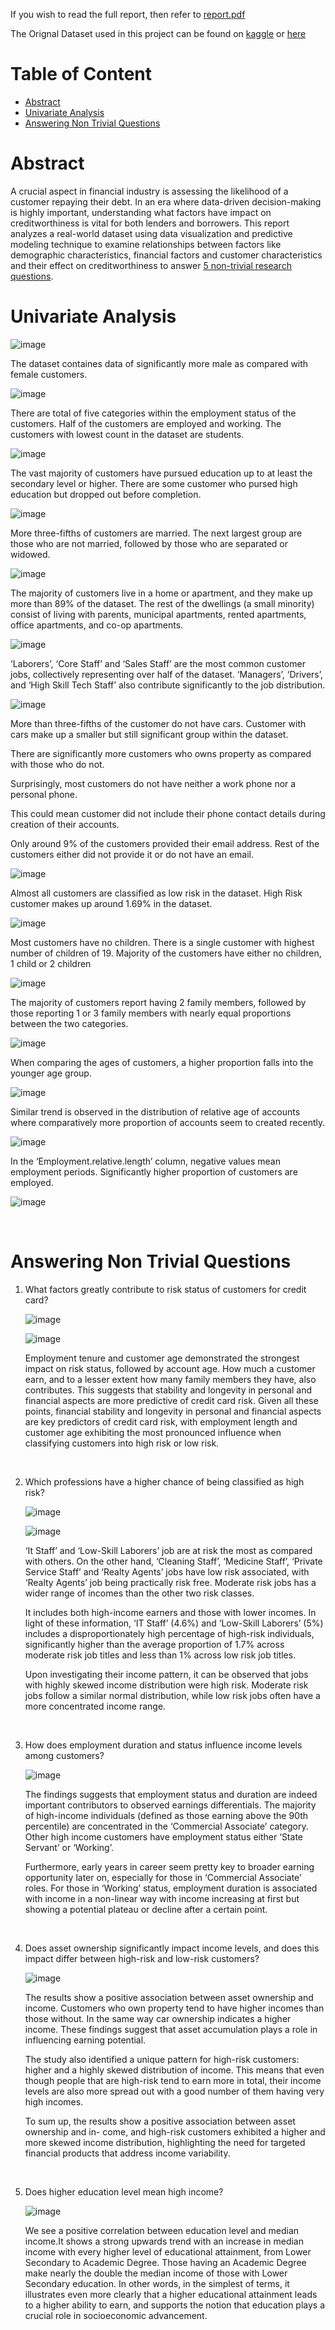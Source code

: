 If you wish to read the full report, then refer to [report.pdf](./report.pdf)

The Orignal Dataset used in this project can be found on [kaggle](https://www.kaggle.com/datasets/tanayatipre/car-price-prediction-dataset) or [here](./latex-r-report-code/credit_eligibility.csv)

# Table of Content

- [Abstract](#abstract)
- [Univariate Analysis](#univariate-analysis)
- [Answering Non Trivial Questions](#answering-non-trivial-questions)

# Abstract

A crucial aspect in financial industry is assessing the likelihood of a customer repaying their debt. In an era where data-driven decision-making is highly important, understanding what factors have impact on creditworthiness is vital for both lenders and borrowers. This report analyzes a real-world dataset using data visualization and predictive modeling technique to examine relationships between factors like demographic characteristics, financial factors and customer characteristics and their effect on creditworthiness to answer [5 non-trivial research questions](#answering-non-trivial-questions).

# Univariate Analysis

![image](https://github.com/user-attachments/assets/9bf9f6ab-e695-4093-9b70-52214450430b)

The dataset containes data of significantly more male as compared with female customers.

![image](https://github.com/user-attachments/assets/00ac12c6-d808-41d6-992d-5cf441e22642)

There are total of five categories within the employment status of the customers. Half of the customers are employed and working. The customers with lowest count in the dataset are students.

![image](https://github.com/user-attachments/assets/33d0cfa0-30aa-4404-9dd3-69cd5b9137bf)

The vast majority of customers have pursued education up to at least the secondary level or higher. There are some customer who pursed high education but dropped out before completion.

![image](https://github.com/user-attachments/assets/3798a0ad-2aa7-47bf-8290-be6024f8100a)

More three-fifths of customers are married. The next largest group are those who are not married, followed by those who are separated or widowed.

![image](https://github.com/user-attachments/assets/3890a2d7-648a-48dd-bf3b-feca7ddcc2b1)

The majority of customers live in a home or apartment, and they make up more than 89% of the dataset. The rest of the dwellings (a small minority) consist of living with parents, municipal apartments, rented apartments, office apartments, and co-op apartments.

![image](https://github.com/user-attachments/assets/a6a236fd-4f1d-4e8b-9a0c-d9372cf0212d)

‘Laborers’, ‘Core Staff’ and ‘Sales Staff’ are the most common customer jobs, collectively representing over half of the dataset. ‘Managers’, ‘Drivers’, and ‘High Skill Tech Staff’ also contribute significantly to the job distribution.

![image](https://github.com/user-attachments/assets/b1e4756b-182e-48c3-81fa-971dbb4fe735)

More than three-fifths of the customer do not have cars. Customer with cars make up a smaller but still significant group within the dataset.

There are significantly more customers who owns property as compared with those who do not.

Surprisingly, most customers do not have neither a work phone nor a personal phone.

This could mean customer did not include their phone contact details during creation of their accounts.

Only around 9% of the customers provided their email address. Rest of the customers either did not provide it or do not have an email.

![image](https://github.com/user-attachments/assets/3a7e633e-b2f6-4849-a8d2-3ea3394cc3ea)

Almost all customers are classified as low risk in the dataset. High Risk customer makes up around 1.69% in the dataset.

![image](https://github.com/user-attachments/assets/a1a4ba50-a48a-4a14-98ab-457de6c4848f)

Most customers have no children. There is a single customer with highest number of children of 19. Majority of the customers have either no children, 1 child or 2 children

![image](https://github.com/user-attachments/assets/09fd06ee-7ef7-41fd-8240-298f627966a8)

The majority of customers report having 2 family members, followed by those reporting 1 or 3 family members with nearly equal proportions between the two categories.

![image](https://github.com/user-attachments/assets/7ccabcde-489a-4056-a00e-31cdc90cc0b1)

When comparing the ages of customers, a higher proportion falls into the younger age group.

![image](https://github.com/user-attachments/assets/05a5679b-b0ac-4974-b33f-80124fedb448)

Similar trend is observed in the distribution of relative age of accounts where comparatively more proportion of accounts seem to created recently.

![image](https://github.com/user-attachments/assets/02e4bc56-475a-421d-9fe3-dcfea1e55f9d)

In the ‘Employment.relative.length’ column, negative values mean employment periods. Significantly higher proportion of customers are employed.

![image](https://github.com/user-attachments/assets/19d717af-0577-4641-a98a-48dc9c7cf87a)

<br>

# Answering Non Trivial Questions

1. What factors greatly contribute to risk status of customers for credit card?

    ![image](https://github.com/user-attachments/assets/d029a83f-6229-466c-a51a-138704d6f16e)

    ![image](https://github.com/user-attachments/assets/1648a6bb-b183-45ec-a531-da8f4290faca)

    Employment tenure and customer age demonstrated the strongest impact on risk status, followed by account age. How much a customer earn, and to a lesser extent how many family members they have, also contributes. This suggests that stability and longevity in personal and financial aspects are more predictive of credit card risk. Given all these points, financial stability and longevity in personal and financial aspects are key predictors of credit card risk, with employment length and customer age exhibiting the most pronounced influence when classifying customers into high risk or low risk.

<br>

2. Which professions have a higher chance of being classified as high risk?

    ![image](https://github.com/user-attachments/assets/6fd97ca0-1b95-4f70-bc9a-a5360c63d6f9)

    ![image](https://github.com/user-attachments/assets/03c4d9ba-dab5-4332-a529-84480583eb77)

    ‘It Staff’ and ‘Low-Skill Laborers’ job are at risk the most as compared with others. On the other hand, ‘Cleaning Staff’, ‘Medicine Staff’, ‘Private Service Staff’ and ‘Realty Agents’ jobs have low risk associated, with ‘Realty Agents’ job being practically risk free. Moderate risk jobs has a wider range of incomes than the other two risk classes.

    It includes both high-income earners and those with lower incomes. In light of these information, ‘IT Staff’ (4.6%) and ‘Low-Skill Laborers’ (5%) includes a disproportionately high percentage of high-risk individuals, significantly higher than the average proportion of 1.7% across moderate risk job titles and less than 1% across low risk job titles.

    Upon investigating their income pattern, it can be observed that jobs with highly skewed income distribution were high risk. Moderate risk jobs follow a similar normal distribution, while low risk jobs often have a more concentrated income range.

<br>

3. How does employment duration and status influence income levels among customers?

    ![image](https://github.com/user-attachments/assets/1c47ce60-ee1f-48ed-9970-f28234ab2781)

    The findings suggests that employment status and duration are indeed important contributors to observed earnings differentials. The majority of high-income individuals (defined as those earning above the 90th percentile) are concentrated in the ‘Commercial Associate’ category. Other high income customers have employment status either ‘State Servant’ or ‘Working’.

    Furthermore, early years in career seem pretty key to broader earning opportunity later on, especially for those in ‘Commercial Associate’ roles. For those in ‘Working’ status, employment duration is associated with income in a non-linear way with income increasing at first but showing a potential plateau or decline after a certain point.

<br>

4. Does asset ownership significantly impact income levels, and does this impact differ between high-risk and low-risk customers?

    ![image](https://github.com/user-attachments/assets/b5b9ca7b-27d5-4af2-a016-dc94814504e1)

    The results show a positive association between asset ownership and income. Customers who own property tend to have higher incomes than those without. In the same way car ownership indicates a higher income. These findings suggest that asset accumulation plays a role in influencing earning potential.

    The study also identified a unique pattern for high-risk customers: higher and a highly skewed distribution of income. This means that even though people that are high-risk tend to earn more in total, their income levels are also more spread out with a good number of them having very high incomes.

    To sum up, the results show a positive association between asset ownership and in- come, and high-risk customers exhibited a higher and more skewed income distribution, highlighting the need for targeted financial products that address income variability.

<br>

5. Does higher education level mean high income?

    ![image](https://github.com/user-attachments/assets/ab812626-a847-495a-85e7-61cb67a5eb92)

    We see a positive correlation between education level and median income.It shows a strong upwards trend with an increase in median income with every higher level of educational attainment, from Lower Secondary to Academic Degree. Those having an Academic Degree make nearly the double the median income of those with Lower Secondary education. In other words, in the simplest of terms, it illustrates even more clearly that a higher educational attainment leads to a higher ability to earn, and supports the notion that education plays a crucial role in socioeconomic advancement.

